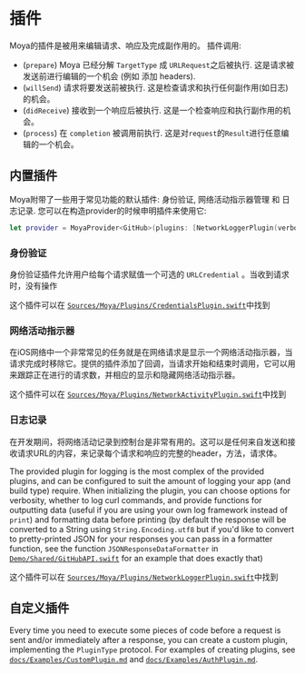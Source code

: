 # 插件

Moya的插件是被用来编辑请求、响应及完成副作用的。 插件调用:

- (`prepare`)  Moya 已经分解 `TargetType` 成 `URLRequest`之后被执行.
  这是请求被发送前进行编辑的一个机会 (例如 添加
  headers).
- (`willSend`) 请求将要发送前被执行. 这是检查请求和执行任何副作用(如日志)的机会。
- (`didReceive`) 接收到一个响应后被执行. 这是一个检查响应和执行副作用的机会。
- (`process`) 在 `completion` 被调用前执行. 这是对`request`的`Result`进行任意编辑的一个机会。

## 内置插件
Moya附带了一些用于常见功能的默认插件: 身份验证, 网络活动指示器管理 和 日志记录.
您可以在构造provider的时候申明插件来使用它:

```swift
let provider = MoyaProvider<GitHub>(plugins: [NetworkLoggerPlugin(verbose: true)])
```

### 身份验证
身份验证插件允许用户给每个请求赋值一个可选的 `URLCredential` 。当收到请求时，没有操作 

这个插件可以在 [`Sources/Moya/Plugins/CredentialsPlugin.swift`](../Sources/Moya/Plugins/CredentialsPlugin.swift)中找到

### 网络活动指示器
在iOS网络中一个非常常见的任务就是在网络请求是显示一个网络活动指示器，当请求完成时移除它。提供的插件添加了回调，当请求开始和结束时调用，它可以用来跟踪正在进行的请求数，并相应的显示和隐藏网络活动指示器。

这个插件可以在 [`Sources/Moya/Plugins/NetworkActivityPlugin.swift`](../Sources/Moya/Plugins/NetworkActivityPlugin.swift)中找到

### 日志记录
在开发期间，将网络活动记录到控制台是非常有用的。这可以是任何来自发送和接收请求URL的内容，来记录每个请求和响应的完整的header，方法，请求体。

The provided plugin for logging is the most complex of the provided plugins, and can be configured to suit the amount of logging your app (and build type) require. When initializing the plugin, you can choose options for verbosity, whether to log curl commands, and provide functions for outputting data (useful if you are using your own log framework instead of `print`) and formatting data before printing (by default the response will be converted to a String using `String.Encoding.utf8` but if you'd like to convert to pretty-printed JSON for your responses you can pass in a formatter function, see the function `JSONResponseDataFormatter` in [`Demo/Shared/GitHubAPI.swift`](../Demo/Shared/GitHubAPI.swift) for an example that does exactly that)

这个插件可以在 [`Sources/Moya/Plugins/NetworkLoggerPlugin.swift`](../Sources/Moya/Plugins/NetworkLoggerPlugin.swift)中找到

## 自定义插件

Every time you need to execute some pieces of code before a request is sent and/or immediately after a response, you can create a custom plugin, implementing the `PluginType` protocol.
For examples of creating plugins, see [`docs/Examples/CustomPlugin.md`](Examples/CustomPlugin.md) and [`docs/Examples/AuthPlugin.md`](Examples/AuthPlugin.md).
